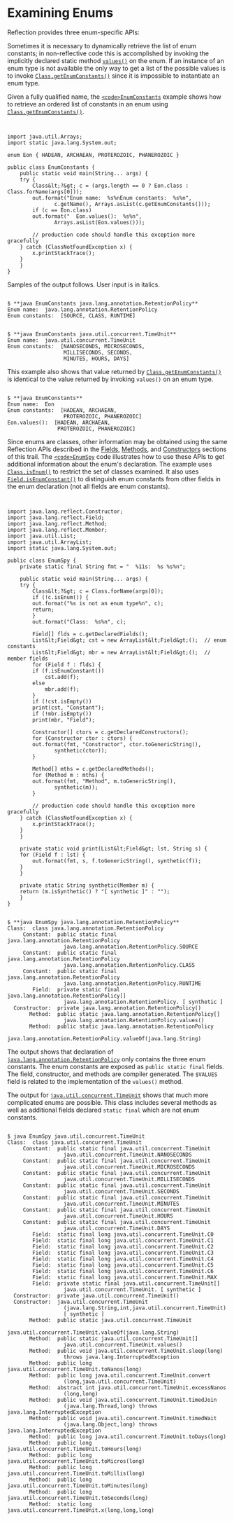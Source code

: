 
# Examining Enums

Reflection provides three enum-specific APIs:

Sometimes it is necessary to dynamically retrieve the list of enum constants; in non-reflective code this is accomplished by invoking the implicitly declared static method 
[`values()`](https://docs.oracle.com/javase/specs/jls/se7/html/jls-8.html) on the enum. If an instance of an enum type is not available the only way to get a list of the possible values is to invoke 
[`Class.getEnumConstants()`](https://docs.oracle.com/javase/8/docs/api/java/lang/Class.html#getEnumConstants--) since it is impossible to instantiate an enum type.

Given a fully qualified name, the 
[`<code>EnumConstants`</code>](example/EnumConstants.java) example shows how to retrieve an ordered list of constants in an enum using 
[`Class.getEnumConstants()`](https://docs.oracle.com/javase/8/docs/api/java/lang/Class.html#getEnumConstants--).

```


import java.util.Arrays;
import static java.lang.System.out;

enum Eon { HADEAN, ARCHAEAN, PROTEROZOIC, PHANEROZOIC }

public class EnumConstants {
    public static void main(String... args) {
	try {
	    Class&lt;?&gt; c = (args.length == 0 ? Eon.class : Class.forName(args[0]));
	    out.format("Enum name:  %s%nEnum constants:  %s%n",
		       c.getName(), Arrays.asList(c.getEnumConstants()));
	    if (c == Eon.class)
		out.format("  Eon.values():  %s%n",
			   Arrays.asList(Eon.values()));

        // production code should handle this exception more gracefully
	} catch (ClassNotFoundException x) {
	    x.printStackTrace();
	}
    }
}

```

Samples of the output follows. User input is in italics.

```

$ **java EnumConstants java.lang.annotation.RetentionPolicy**
Enum name:  java.lang.annotation.RetentionPolicy
Enum constants:  [SOURCE, CLASS, RUNTIME]

```

```

$ **java EnumConstants java.util.concurrent.TimeUnit**
Enum name:  java.util.concurrent.TimeUnit
Enum constants:  [NANOSECONDS, MICROSECONDS, 
                  MILLISECONDS, SECONDS, 
                  MINUTES, HOURS, DAYS]

```

This example also shows that value returned by 
[`Class.getEnumConstants()`](https://docs.oracle.com/javase/8/docs/api/java/lang/Class.html#getEnumConstants--) is identical to the value returned by invoking `values()` on an enum type.

```

$ **java EnumConstants**
Enum name:  Eon
Enum constants:  [HADEAN, ARCHAEAN, 
                  PROTEROZOIC, PHANEROZOIC]
Eon.values():  [HADEAN, ARCHAEAN, 
                PROTEROZOIC, PHANEROZOIC]

```

Since enums are classes, other information may be obtained using the same Reflection APIs described in the [Fields](../member/field.html), [Methods](../member/method.html), and [Constructors](../member/ctor.html) sections of this trail. The 
[`<code>EnumSpy`</code>](example/EnumSpy.java) code illustrates how to use these APIs to get additional information about the enum's declaration. The example uses 
[`Class.isEnum()`](https://docs.oracle.com/javase/8/docs/api/java/lang/Class.html#isEnum--) to restrict the set of classes examined. It also uses 
[`Field.isEnumConstant()`](https://docs.oracle.com/javase/8/docs/api/java/lang/reflect/Field.html#isEnumConstant--) to distinguish enum constants from other fields in the enum declaration (not all fields are enum constants).

```


import java.lang.reflect.Constructor;
import java.lang.reflect.Field;
import java.lang.reflect.Method;
import java.lang.reflect.Member;
import java.util.List;
import java.util.ArrayList;
import static java.lang.System.out;

public class EnumSpy {
    private static final String fmt = "  %11s:  %s %s%n";

    public static void main(String... args) {
	try {
	    Class&lt;?&gt; c = Class.forName(args[0]);
	    if (!c.isEnum()) {
		out.format("%s is not an enum type%n", c);
		return;
	    }
	    out.format("Class:  %s%n", c);

	    Field[] flds = c.getDeclaredFields();
	    List&lt;Field&gt; cst = new ArrayList&lt;Field&gt;();  // enum constants
	    List&lt;Field&gt; mbr = new ArrayList&lt;Field&gt;();  // member fields
	    for (Field f : flds) {
		if (f.isEnumConstant())
		    cst.add(f);
		else
		    mbr.add(f);
	    }
	    if (!cst.isEmpty())
		print(cst, "Constant");
	    if (!mbr.isEmpty())
		print(mbr, "Field");

	    Constructor[] ctors = c.getDeclaredConstructors();
	    for (Constructor ctor : ctors) {
		out.format(fmt, "Constructor", ctor.toGenericString(),
			   synthetic(ctor));
	    }

	    Method[] mths = c.getDeclaredMethods();
	    for (Method m : mths) {
		out.format(fmt, "Method", m.toGenericString(),
			   synthetic(m));
	    }

        // production code should handle this exception more gracefully
	} catch (ClassNotFoundException x) {
	    x.printStackTrace();
	}
    }

    private static void print(List&lt;Field&gt; lst, String s) {
	for (Field f : lst) {
 	    out.format(fmt, s, f.toGenericString(), synthetic(f));
	}
    }

    private static String synthetic(Member m) {
	return (m.isSynthetic() ? "[ synthetic ]" : "");
    }
}

```

```

$ **java EnumSpy java.lang.annotation.RetentionPolicy**
Class:  class java.lang.annotation.RetentionPolicy
     Constant:  public static final java.lang.annotation.RetentionPolicy
                  java.lang.annotation.RetentionPolicy.SOURCE 
     Constant:  public static final java.lang.annotation.RetentionPolicy
                  java.lang.annotation.RetentionPolicy.CLASS 
     Constant:  public static final java.lang.annotation.RetentionPolicy 
                  java.lang.annotation.RetentionPolicy.RUNTIME 
        Field:  private static final java.lang.annotation.RetentionPolicy[] 
                  java.lang.annotation.RetentionPolicy. [ synthetic ]
  Constructor:  private java.lang.annotation.RetentionPolicy() 
       Method:  public static java.lang.annotation.RetentionPolicy[]
                  java.lang.annotation.RetentionPolicy.values() 
       Method:  public static java.lang.annotation.RetentionPolicy
                  java.lang.annotation.RetentionPolicy.valueOf(java.lang.String) 

```

The output shows that declaration of 
[`java.lang.annotation.RetentionPolicy`](https://docs.oracle.com/javase/8/docs/api/java/lang/annotation/RetentionPolicy.html) only contains the three enum constants. The enum constants are exposed as `public static final` fields. The field, constructor, and methods are compiler generated. The `$VALUES` field is related to the implementation of the `values()` method.

The output for 
[`java.util.concurrent.TimeUnit`](https://docs.oracle.com/javase/8/docs/api/java/util/concurrent/TimeUnit.html) shows that much more complicated enums are possible. This class includes several methods as well as additional fields declared `static final` which are not enum constants.

```

$ java EnumSpy java.util.concurrent.TimeUnit
Class:  class java.util.concurrent.TimeUnit
     Constant:  public static final java.util.concurrent.TimeUnit
                  java.util.concurrent.TimeUnit.NANOSECONDS
     Constant:  public static final java.util.concurrent.TimeUnit
                  java.util.concurrent.TimeUnit.MICROSECONDS
     Constant:  public static final java.util.concurrent.TimeUnit
                  java.util.concurrent.TimeUnit.MILLISECONDS
     Constant:  public static final java.util.concurrent.TimeUnit
                  java.util.concurrent.TimeUnit.SECONDS
     Constant:  public static final java.util.concurrent.TimeUnit
                  java.util.concurrent.TimeUnit.MINUTES
     Constant:  public static final java.util.concurrent.TimeUnit
                  java.util.concurrent.TimeUnit.HOURS
     Constant:  public static final java.util.concurrent.TimeUnit
                  java.util.concurrent.TimeUnit.DAYS
        Field:  static final long java.util.concurrent.TimeUnit.C0
        Field:  static final long java.util.concurrent.TimeUnit.C1
        Field:  static final long java.util.concurrent.TimeUnit.C2
        Field:  static final long java.util.concurrent.TimeUnit.C3
        Field:  static final long java.util.concurrent.TimeUnit.C4
        Field:  static final long java.util.concurrent.TimeUnit.C5
        Field:  static final long java.util.concurrent.TimeUnit.C6
        Field:  static final long java.util.concurrent.TimeUnit.MAX
        Field:  private static final java.util.concurrent.TimeUnit[] 
                  java.util.concurrent.TimeUnit. [ synthetic ]
  Constructor:  private java.util.concurrent.TimeUnit()
  Constructor:  java.util.concurrent.TimeUnit
                  (java.lang.String,int,java.util.concurrent.TimeUnit)
                  [ synthetic ]
       Method:  public static java.util.concurrent.TimeUnit
                  java.util.concurrent.TimeUnit.valueOf(java.lang.String)
       Method:  public static java.util.concurrent.TimeUnit[] 
                  java.util.concurrent.TimeUnit.values()
       Method:  public void java.util.concurrent.TimeUnit.sleep(long) 
                  throws java.lang.InterruptedException
       Method:  public long java.util.concurrent.TimeUnit.toNanos(long)
       Method:  public long java.util.concurrent.TimeUnit.convert
                  (long,java.util.concurrent.TimeUnit)
       Method:  abstract int java.util.concurrent.TimeUnit.excessNanos
                  (long,long)
       Method:  public void java.util.concurrent.TimeUnit.timedJoin
                  (java.lang.Thread,long) throws java.lang.InterruptedException
       Method:  public void java.util.concurrent.TimeUnit.timedWait
                  (java.lang.Object,long) throws java.lang.InterruptedException
       Method:  public long java.util.concurrent.TimeUnit.toDays(long)
       Method:  public long java.util.concurrent.TimeUnit.toHours(long)
       Method:  public long java.util.concurrent.TimeUnit.toMicros(long)
       Method:  public long java.util.concurrent.TimeUnit.toMillis(long)
       Method:  public long java.util.concurrent.TimeUnit.toMinutes(long)
       Method:  public long java.util.concurrent.TimeUnit.toSeconds(long)
       Method:  static long java.util.concurrent.TimeUnit.x(long,long,long)

```
